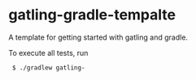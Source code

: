 gatling-gradle-tempalte
===

A template for getting started with gatling and gradle.

To execute all tests, run

     $ ./gradlew gatling-
